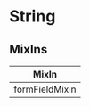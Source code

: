 # String

## MixIns

<!-- @vuese:String:mixIns:start -->
|MixIn|
|---|
|formFieldMixin|

<!-- @vuese:String:mixIns:end -->


